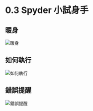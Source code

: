 # 0.3 Spyder 小試身手

## 暖身

![暖身](../../.gitbook/assets/00-3.1.png)

## 如何執行

![如何執行](../../.gitbook/assets/00-3.2.png)

## 錯誤提醒

![錯誤提醒](../../.gitbook/assets/00-3.3.png)
